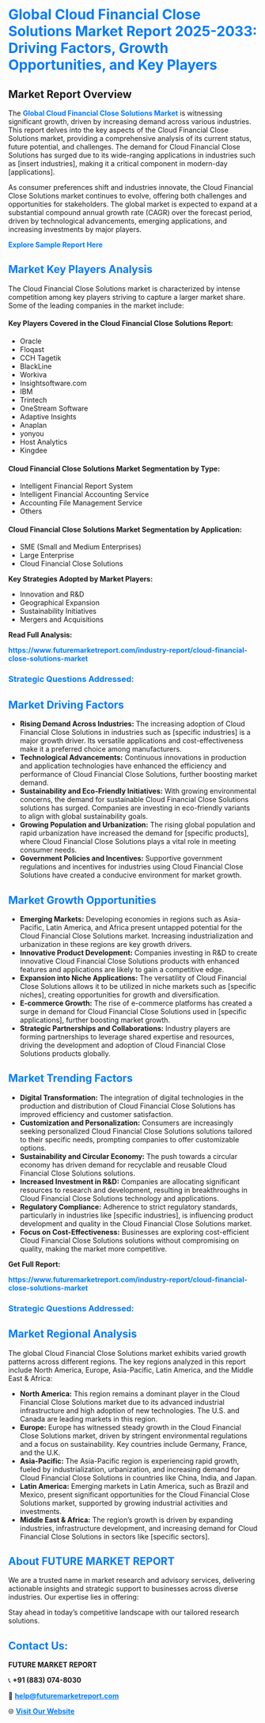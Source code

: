 <h1 style="color: #007BFF;">Global Cloud Financial Close Solutions Market Report 2025-2033: Driving Factors, Growth Opportunities, and Key Players</h1>

<section id="overview">
<h2>Market Report Overview</h2>
<p>The <a href="https://www.futuremarketreport.com/industry-report/cloud-financial-close-solutions-market" style="color: #007BFF; text-decoration: none;"><strong>Global Cloud Financial Close Solutions Market</strong></a> is witnessing significant growth, driven by increasing demand across various industries. This report delves into the key aspects of the Cloud Financial Close Solutions market, providing a comprehensive analysis of its current status, future potential, and challenges. The demand for Cloud Financial Close Solutions has surged due to its wide-ranging applications in industries such as [insert industries], making it a critical component in modern-day [applications].</p>
<p>As consumer preferences shift and industries innovate, the Cloud Financial Close Solutions market continues to evolve, offering both challenges and opportunities for stakeholders. The global market is expected to expand at a substantial compound annual growth rate (CAGR) over the forecast period, driven by technological advancements, emerging applications, and increasing investments by major players.</p>
</section>

<section id="overview">
<p><a href="https://www.futuremarketreport.com/request-sample/reportId=120022" style="color: #007BFF; text-decoration: none;"><strong>Explore Sample Report Here</strong></a></p>
</section>

<section id="key-players">
<h2 style="color: #007BFF;">Market Key Players Analysis</h2>
<p>The Cloud Financial Close Solutions market is characterized by intense competition among key players striving to capture a larger market share. Some of the leading companies in the market include:</p>
<h4>Key Players Covered in the Cloud Financial Close Solutions Report:</h4>
<ul><li>Oracle</li><li>Floqast</li><li>CCH Tagetik</li><li>BlackLine</li><li>Workiva</li><li>Insightsoftware.com</li><li>IBM</li><li>Trintech</li><li>OneStream Software</li><li>Adaptive Insights</li><li>Anaplan</li><li>yonyou</li><li>Host Analytics</li><li>Kingdee</li></ul>
<h4>Cloud Financial Close Solutions Market Segmentation by Type:</h4>
<ul><li>Intelligent Financial Report System</li><li>Intelligent Financial Accounting Service</li><li>Accounting File Management Service</li><li>Others</li></ul>

<h4>Cloud Financial Close Solutions Market Segmentation by Application:</h4>
<ul><li>SME (Small and Medium Enterprises)</li><li>Large Enterprise</li><li>Cloud Financial Close Solutions</li></ul>
<p><strong>Key Strategies Adopted by Market Players:</strong></p>
<ul>
<li>Innovation and R&D</li>
<li>Geographical Expansion</li>
<li>Sustainability Initiatives</li>
<li>Mergers and Acquisitions</li>
</ul>
</section>

<section>
<p><strong>Read Full Analysis: </strong></p><a href="https://www.futuremarketreport.com/industry-report/cloud-financial-close-solutions-market" style="color: #007BFF; text-decoration: none;"><strong>https://www.futuremarketreport.com/industry-report/cloud-financial-close-solutions-market</strong></a>
<h3 style="color: #007BFF;">Strategic Questions Addressed:</h3>
</section>

<section id="driving-factors">
<h2 style="color: #007BFF;">Market Driving Factors</h2>
<ul>
<li><strong>Rising Demand Across Industries:</strong> The increasing adoption of Cloud Financial Close Solutions in industries such as [specific industries] is a major growth driver. Its versatile applications and cost-effectiveness make it a preferred choice among manufacturers.</li>
<li><strong>Technological Advancements:</strong> Continuous innovations in production and application technologies have enhanced the efficiency and performance of Cloud Financial Close Solutions, further boosting market demand.</li>
<li><strong>Sustainability and Eco-Friendly Initiatives:</strong> With growing environmental concerns, the demand for sustainable Cloud Financial Close Solutions solutions has surged. Companies are investing in eco-friendly variants to align with global sustainability goals.</li>
<li><strong>Growing Population and Urbanization:</strong> The rising global population and rapid urbanization have increased the demand for [specific products], where Cloud Financial Close Solutions plays a vital role in meeting consumer needs.</li>
<li><strong>Government Policies and Incentives:</strong> Supportive government regulations and incentives for industries using Cloud Financial Close Solutions have created a conducive environment for market growth.</li>
</ul>
</section>

<section id="growth-opportunities">
<h2 style="color: #007BFF;">Market Growth Opportunities</h2>
<ul>
<li><strong>Emerging Markets:</strong> Developing economies in regions such as Asia-Pacific, Latin America, and Africa present untapped potential for the Cloud Financial Close Solutions market. Increasing industrialization and urbanization in these regions are key growth drivers.</li>
<li><strong>Innovative Product Development:</strong> Companies investing in R&D to create innovative Cloud Financial Close Solutions products with enhanced features and applications are likely to gain a competitive edge.</li>
<li><strong>Expansion into Niche Applications:</strong> The versatility of Cloud Financial Close Solutions allows it to be utilized in niche markets such as [specific niches], creating opportunities for growth and diversification.</li>
<li><strong>E-commerce Growth:</strong> The rise of e-commerce platforms has created a surge in demand for Cloud Financial Close Solutions used in [specific applications], further boosting market growth.</li>
<li><strong>Strategic Partnerships and Collaborations:</strong> Industry players are forming partnerships to leverage shared expertise and resources, driving the development and adoption of Cloud Financial Close Solutions products globally.</li>
</ul>
</section>

<section id="trending-factors">
<h2 style="color: #007BFF;">Market Trending Factors</h2>
<ul>
<li><strong>Digital Transformation:</strong> The integration of digital technologies in the production and distribution of Cloud Financial Close Solutions has improved efficiency and customer satisfaction.</li>
<li><strong>Customization and Personalization:</strong> Consumers are increasingly seeking personalized Cloud Financial Close Solutions solutions tailored to their specific needs, prompting companies to offer customizable options.</li>
<li><strong>Sustainability and Circular Economy:</strong> The push towards a circular economy has driven demand for recyclable and reusable Cloud Financial Close Solutions solutions.</li>
<li><strong>Increased Investment in R&D:</strong> Companies are allocating significant resources to research and development, resulting in breakthroughs in Cloud Financial Close Solutions technology and applications.</li>
<li><strong>Regulatory Compliance:</strong> Adherence to strict regulatory standards, particularly in industries like [specific industries], is influencing product development and quality in the Cloud Financial Close Solutions market.</li>
<li><strong>Focus on Cost-Effectiveness:</strong> Businesses are exploring cost-efficient Cloud Financial Close Solutions solutions without compromising on quality, making the market more competitive.</li>
</ul>
</section>

<section>
<p><strong>Get Full Report: </strong></p><a href="https://www.futuremarketreport.com/industry-report/cloud-financial-close-solutions-market" style="color: #007BFF; text-decoration: none;"><strong>https://www.futuremarketreport.com/industry-report/cloud-financial-close-solutions-market</strong></a>
<h3 style="color: #007BFF;">Strategic Questions Addressed:</h3>
</section>


<section id="regional-analysis">
<h2 style="color: #007BFF;">Market Regional Analysis</h2>
<p>The global Cloud Financial Close Solutions market exhibits varied growth patterns across different regions. The key regions analyzed in this report include North America, Europe, Asia-Pacific, Latin America, and the Middle East & Africa:</p>
<ul>
<li><strong>North America:</strong> This region remains a dominant player in the Cloud Financial Close Solutions market due to its advanced industrial infrastructure and high adoption of new technologies. The U.S. and Canada are leading markets in this region.</li>
<li><strong>Europe:</strong> Europe has witnessed steady growth in the Cloud Financial Close Solutions market, driven by stringent environmental regulations and a focus on sustainability. Key countries include Germany, France, and the U.K.</li>
<li><strong>Asia-Pacific:</strong> The Asia-Pacific region is experiencing rapid growth, fueled by industrialization, urbanization, and increasing demand for Cloud Financial Close Solutions in countries like China, India, and Japan.</li>
<li><strong>Latin America:</strong> Emerging markets in Latin America, such as Brazil and Mexico, present significant opportunities for the Cloud Financial Close Solutions market, supported by growing industrial activities and investments.</li>
<li><strong>Middle East & Africa:</strong> The region’s growth is driven by expanding industries, infrastructure development, and increasing demand for Cloud Financial Close Solutions in sectors like [specific sectors].</li>
</ul>
</section>

<footer>
<h2 style="color: #007BFF;">About FUTURE MARKET REPORT</h2>
<p>We are a trusted name in market research and advisory services, delivering actionable insights and strategic support to businesses across diverse industries. Our expertise lies in offering:</p>

<p>Stay ahead in today’s competitive landscape with our tailored research solutions.</p>

<h2 style="color: #007BFF;">Contact Us:</h2>
<p><strong>FUTURE MARKET REPORT</strong></p>
<p>📞 <strong>+91 (883) 074-8030</strong></p>
<p>📧 <strong><a href="mailto:help@futuremarketreport.com" style="color: #007BFF;">help@futuremarketreport.com</a></strong></p>
<p>🌐 <strong><a href="https://www.futuremarketreport.com/" style="color: #007BFF;">Visit Our Website</a></strong></p>
</footer>